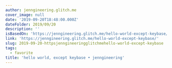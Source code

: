 ```yaml
---
author: jenngineering.glitch.me
cover_image: null
date: '2019-09-20T18:48:00.000Z'
dateFolder: 2019/09/20
description: ''
isBasedOn: 'https://jenngineering.glitch.me/hello-world-except-keybase/'
link: 'https://jenngineering.glitch.me/hello-world-except-keybase/'
slug: 2019-09-20-httpsjenngineeringglitchmehello-world-except-keybase
tags:
  - favorite
title: 'hello world, except keybase • jenngineering'
---
```

 
